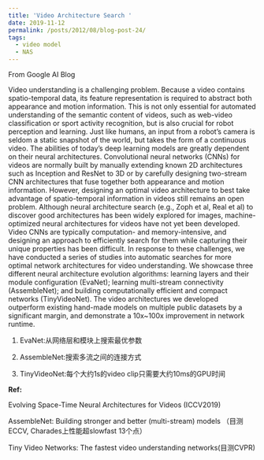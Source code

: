 ```yaml
---
title: 'Video Architecture Search '
date: 2019-11-12
permalink: /posts/2012/08/blog-post-24/
tags:
  - video model
  - NAS
---
```


From Google AI Blog

Video understanding is a challenging problem. Because a video contains spatio-temporal data, its feature representation is required to abstract both appearance and motion information. This is not only essential for automated understanding of the semantic content of videos, such as web-video classification or sport activity recognition, but is also crucial for robot perception and learning. Just like humans, an input from a robot’s camera is seldom a static snapshot of the world, but takes the form of a continuous video. The abilities of today’s deep learning models are greatly dependent on their neural architectures. Convolutional neural networks (CNNs) for videos are normally built by manually extending known 2D architectures such as Inception and ResNet to 3D or by carefully designing two-stream CNN architectures that fuse together both appearance and motion information. However, designing an optimal video architecture to best take advantage of spatio-temporal information in videos still remains an open problem. Although neural architecture search (e.g., Zoph et al, Real et al) to discover good architectures has been widely explored for images, machine-optimized neural architectures for videos have not yet been developed. Video CNNs are typically computation- and memory-intensive, and designing an approach to efficiently search for them while capturing their unique properties has been difficult. In response to these challenges, we have conducted a series of studies into automatic searches for more optimal network architectures for video understanding. We showcase three different neural architecture evolution algorithms: learning layers and their module configuration (EvaNet); learning multi-stream connectivity (AssembleNet); and building computationally efficient and compact networks (TinyVideoNet). The video architectures we developed outperform existing hand-made models on multiple public datasets by a significant margin, and demonstrate a 10x~100x improvement in network runtime.


1. EvaNet:从网络层和模块上搜索最优参数

2. AssembleNet:搜索多流之间的连接方式

3. TinyVideoNet:每个大约1s的video clip只需要大约10ms的GPU时间


**Ref:**

Evolving Space-Time Neural Architectures for Videos (ICCV2019)

AssembleNet: Building stronger and better (multi-stream) models （目测ECCV, Charades上性能超slowfast 13个点）

Tiny Video Networks: The fastest video understanding networks(目测CVPR)
